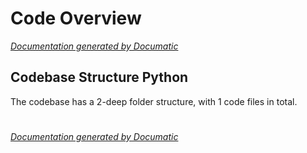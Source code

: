 # Code Overview

[_Documentation generated by Documatic_](https://www.documatic.com)

<!---Documatic-section-Codebase Structure Python-start--->
## Codebase Structure Python

The codebase has a 2-deep folder structure,
                with 1 code files in total.

# #
<!---Documatic-section-Codebase Structure Python-end--->

[_Documentation generated by Documatic_](https://www.documatic.com)